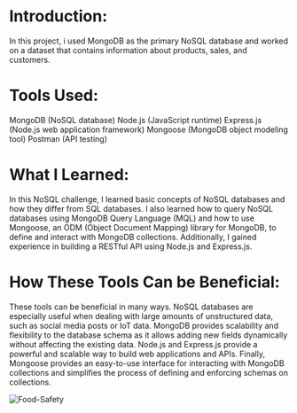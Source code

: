 # Introduction:

In this project, i used MongoDB as the primary NoSQL database and worked on a dataset that contains information about products, sales, and customers.

# Tools Used:

MongoDB (NoSQL database)
Node.js (JavaScript runtime)
Express.js (Node.js web application framework)
Mongoose (MongoDB object modeling tool)
Postman (API testing)

# What I Learned:

In this NoSQL challenge, I learned basic concepts of NoSQL databases and how they differ from SQL databases. I also learned how to query NoSQL databases using MongoDB Query Language (MQL) and how to use Mongoose, an ODM (Object Document Mapping) library for MongoDB, to define and interact with MongoDB collections. Additionally, I gained experience in building a RESTful API using Node.js and Express.js.

# How These Tools Can be Beneficial:

These tools can be beneficial in many ways. NoSQL databases are especially useful when dealing with large amounts of unstructured data, such as social media posts or IoT data. MongoDB provides scalability and flexibility to the database schema as it allows adding new fields dynamically without affecting the existing data. Node.js and Express.js provide a powerful and scalable way to build web applications and APIs. Finally, Mongoose provides an easy-to-use interface for interacting with MongoDB collections and simplifies the process of defining and enforcing schemas on collections.

![Food-Safety](https://user-images.githubusercontent.com/52866379/230804218-7b207988-39da-4931-9349-e81738c18d31.png)
